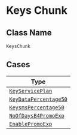 
# Keys Chunk

## Class Name

`KeysChunk`

## Cases

| Type |
|  --- |
| [`KeyServicePlan`](../../../doc/models/key-service-plan.md) |
| [`KeyDataPercentage50`](../../../doc/models/key-data-percentage-50.md) |
| [`KeysmsPercentage50`](../../../doc/models/keysms-percentage-50.md) |
| [`NoOfDaysB4PromoExp`](../../../doc/models/no-of-days-b4-promo-exp.md) |
| [`EnablePromoExp`](../../../doc/models/enable-promo-exp.md) |

